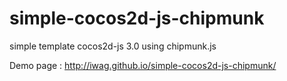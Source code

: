 simple-cocos2d-js-chipmunk
=================

simple template cocos2d-js 3.0 using chipmunk.js

Demo page : http://iwag.github.io/simple-cocos2d-js-chipmunk/ 
